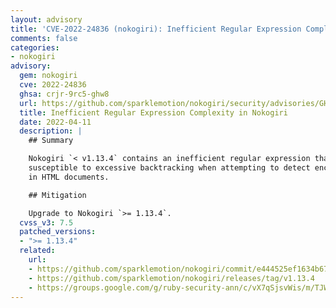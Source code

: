 ```yaml
---
layout: advisory
title: 'CVE-2022-24836 (nokogiri): Inefficient Regular Expression Complexity in Nokogiri'
comments: false
categories:
- nokogiri
advisory:
  gem: nokogiri
  cve: 2022-24836
  ghsa: crjr-9rc5-ghw8
  url: https://github.com/sparklemotion/nokogiri/security/advisories/GHSA-crjr-9rc5-ghw8
  title: Inefficient Regular Expression Complexity in Nokogiri
  date: 2022-04-11
  description: |
    ## Summary

    Nokogiri `< v1.13.4` contains an inefficient regular expression that is
    susceptible to excessive backtracking when attempting to detect encoding
    in HTML documents.

    ## Mitigation

    Upgrade to Nokogiri `>= 1.13.4`.
  cvss_v3: 7.5
  patched_versions:
  - ">= 1.13.4"
  related:
    url:
    - https://github.com/sparklemotion/nokogiri/commit/e444525ef1634b675cd1cf52d39f4320ef0aecfd
    - https://github.com/sparklemotion/nokogiri/releases/tag/v1.13.4
    - https://groups.google.com/g/ruby-security-ann/c/vX7qSjsvWis/m/TJWN4oOKBwAJ
---
```


